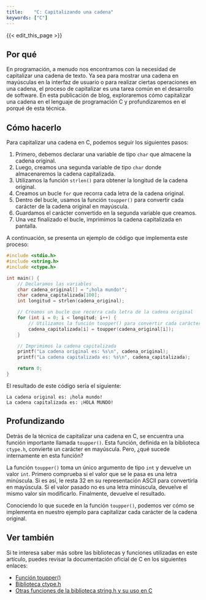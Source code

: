 ```yaml
---
title:    "C: Capitalizando una cadena"
keywords: ["C"]
---
```


{{< edit_this_page >}}

## Por qué

En programación, a menudo nos encontramos con la necesidad de capitalizar una cadena de texto. Ya sea para mostrar una cadena en mayúsculas en la interfaz de usuario o para realizar ciertas operaciones en una cadena, el proceso de capitalizar es una tarea común en el desarrollo de software. En esta publicación de blog, exploraremos cómo capitalizar una cadena en el lenguaje de programación C y profundizaremos en el porqué de esta técnica.

## Cómo hacerlo

Para capitalizar una cadena en C, podemos seguir los siguientes pasos:

1. Primero, debemos declarar una variable de tipo `char` que almacene la cadena original.
2. Luego, creamos una segunda variable de tipo `char` donde almacenaremos la cadena capitalizada.
3. Utilizamos la función `strlen()` para obtener la longitud de la cadena original.
4. Creamos un bucle `for` que recorra cada letra de la cadena original.
5. Dentro del bucle, usamos la función `toupper()` para convertir cada carácter de la cadena original en mayúscula.
6. Guardamos el carácter convertido en la segunda variable que creamos.
7. Una vez finalizado el bucle, imprimimos la cadena capitalizada en pantalla.

A continuación, se presenta un ejemplo de código que implementa este proceso:

```C
#include <stdio.h>
#include <string.h>
#include <ctype.h>

int main() {
    // Declaramos las variables
    char cadena_original[] = "¡hola mundo!";
    char cadena_capitalizada[100];
    int longitud = strlen(cadena_original);

    // Creamos un bucle que recorra cada letra de la cadena original
    for (int i = 0; i < longitud; i++) {
        // Utilizamos la función toupper() para convertir cada carácter en mayúscula
        cadena_capitalizada[i] = toupper(cadena_original[i]);
    }

    // Imprimimos la cadena capitalizada
    printf("La cadena original es: %s\n", cadena_original);
    printf("La cadena capitalizada es: %s\n", cadena_capitalizada);

    return 0;
}
```

El resultado de este código sería el siguiente:

```
La cadena original es: ¡hola mundo!
La cadena capitalizada es: ¡HOLA MUNDO!
```

## Profundizando

Detrás de la técnica de capitalizar una cadena en C, se encuentra una función importante llamada `toupper()`. Esta función, definida en la biblioteca `ctype.h`, convierte un carácter en mayúscula. Pero, ¿qué sucede internamente en esta función?

La función `toupper()` toma un único argumento de tipo `int` y devuelve un valor `int`. Primero comprueba si el valor que se le pasa es una letra minúscula. Si es así, le resta 32 en su representación ASCII para convertirla en mayúscula. Si el valor pasado no es una letra minúscula, devuelve el mismo valor sin modificarlo. Finalmente, devuelve el resultado.

Conociendo lo que sucede en la función `toupper()`, podemos ver cómo se implementa en nuestro ejemplo para capitalizar cada carácter de la cadena original.

## Ver también

Si te interesa saber más sobre las bibliotecas y funciones utilizadas en este artículo, puedes revisar la documentación oficial de C en los siguientes enlaces:

- [Función toupper()](https://en.cppreference.com/w/c/string/byte/toupper)
- [Biblioteca ctype.h](https://en.cppreference.com/w/c/header/cctype)
- [Otras funciones de la biblioteca string.h y su uso en C](https://www.geeksforgeeks.org/string-h-in-c-with-examples/)